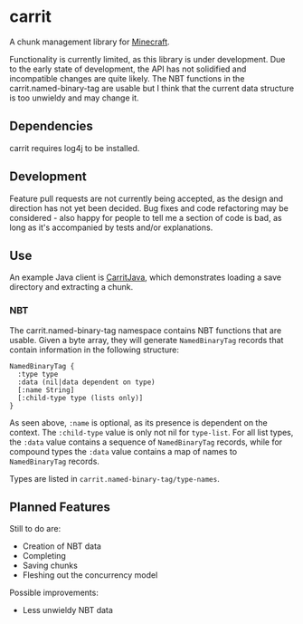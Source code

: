 # carrit

A chunk management library for [Minecraft](http://www.minecraft.net/).

Functionality is currently limited, as this library is under development. Due to the early state of development, the API has not solidified and incompatible changes are quite likely. The NBT functions in the carrit.named-binary-tag are usable but I think that the current data structure is too unwieldy and may change it.

## Dependencies

carrit requires log4j to be installed.

## Development

Feature pull requests are not currently being accepted, as the design and direction has not yet been decided. Bug fixes and code refactoring may be considered - also happy for people to tell me a section of code is bad, as long as it's accompanied by tests and/or explanations.

## Use

An example Java client is [CarritJava](https://github.com/taufiqkh/CarritJava), which demonstrates loading a save directory and extracting a chunk. 

### NBT
The carrit.named-binary-tag namespace contains NBT functions that are usable. Given a byte array, they will generate `NamedBinaryTag` records that contain information in the following structure:

    NamedBinaryTag {
      :type type
      :data (nil|data dependent on type)
      [:name String]
      [:child-type type (lists only)]
    }

As seen above, `:name` is optional, as its presence is dependent on the context. The `:child-type` value is only not nil for `type-list`. For all list types, the `:data` value contains a sequence of `NamedBinaryTag` records, while for compound types the `:data` value contains a map of names to `NamedBinaryTag` records.

Types are listed in `carrit.named-binary-tag/type-names`.

## Planned Features

Still to do are:

* Creation of NBT data
* Completing 
* Saving chunks
* Fleshing out the concurrency model

Possible improvements:
* Less unwieldy NBT data